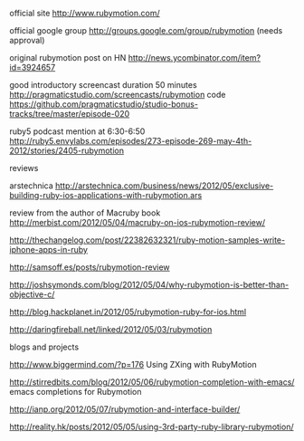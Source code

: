 

official site
http://www.rubymotion.com/

official google group
http://groups.google.com/group/rubymotion (needs approval)


original rubymotion post on HN
http://news.ycombinator.com/item?id=3924657



good introductory screencast duration 50 minutes
http://pragmaticstudio.com/screencasts/rubymotion
code
https://github.com/pragmaticstudio/studio-bonus-tracks/tree/master/episode-020

ruby5 podcast mention at 6:30-6:50
http://ruby5.envylabs.com/episodes/273-episode-269-may-4th-2012/stories/2405-rubymotion


reviews

arstechnica
http://arstechnica.com/business/news/2012/05/exclusive-building-ruby-ios-applications-with-rubymotion.ars

review from the author of Macruby book
http://merbist.com/2012/05/04/macruby-on-ios-rubymotion-review/


http://thechangelog.com/post/22382632321/ruby-motion-samples-write-iphone-apps-in-ruby

http://samsoff.es/posts/rubymotion-review

http://joshsymonds.com/blog/2012/05/04/why-rubymotion-is-better-than-objective-c/

http://blog.hackplanet.in/2012/05/rubymotion-ruby-for-ios.html

http://daringfireball.net/linked/2012/05/03/rubymotion


blogs and projects

http://www.biggermind.com/?p=176
Using ZXing with RubyMotion


http://stirredbits.com/blog/2012/05/06/rubymotion-completion-with-emacs/
emacs completions for Rubymotion

http://ianp.org/2012/05/07/rubymotion-and-interface-builder/

http://reality.hk/posts/2012/05/05/using-3rd-party-ruby-library-rubymotion/






